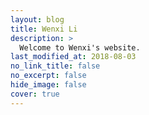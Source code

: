```yaml
---
layout: blog
title: Wenxi Li
description: >
  Welcome to Wenxi's website.
last_modified_at: 2018-08-03
no_link_title: false 
no_excerpt: false 
hide_image: false
cover: true
---
```

